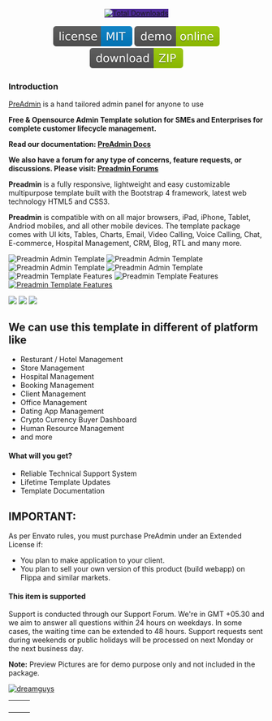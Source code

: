<br>
<div align="center">
<a  href="https://preadmin.io/"><img src="https://preadmin.dreamguystech.com/assets/img/logo.png" alt="Total Downloads" style="background:#4d2997;"></a>
</div>
<br>
<div align="center" dir="auto">
	<a href="https://github.com/dreamguys/preadmin/blob/main/LICENSE"><img src="assets/img/license.svg"></a>
	<a href="https://preadmin.io/"><img src="assets/img/demo.svg"></a>
	<a href="https://themeforest.net/item/preadmin-bootstrap-admin-template/21457074"><img src="assets/img/download.svg"></a>
</div>

### Introduction

[PreAdmin](https://preadmin.io) is a hand tailored admin panel for anyone to use

**Free & Opensource Admin Template solution for SMEs and Enterprises for complete customer lifecycle management.**

**Read our documentation: [PreAdmin Docs](https://devdocs.preadmin.io/)**

**We also have a forum for any type of concerns, feature requests, or discussions. Please visit: [Preadmin Forums](https://forums.preadmin.io/)**

<p><strong>Preadmin</strong> is a fully responsive, lightweight and easy customizable multipurpose template built with the Bootstrap 4 framework, latest web technology HTML5 and CSS3.</p>

<p><strong>Preadmin</strong> is compatible with on all major browsers, iPad, iPhone, Tablet, Andriod mobiles, and all other mobile devices. The template package comes with UI kits, Tables, Charts, Email, Video Calling, Voice Calling, Chat, E-commerce, Hospital Management, CRM, Blog, RTL and many more.</p>

<img src="https://envato.dreamguystech.com/codecanyon/preadmin/preadmin-new-template.png" alt="Preadmin Admin Template" />
<img src="https://envato.dreamguystech.com/codecanyon/preadmin/screen.png" alt="Preadmin Admin Template" />
<img src="https://envato.dreamguystech.com/codecanyon/preadmin/responsive-preadmin.png" alt="Preadmin Admin Template" />
<img src="https://envato.dreamguystech.com/codecanyon/preadmin/home.png" alt="Preadmin Admin Template" />
<img src="https://envato.dreamguystech.com/codecanyon/preadmin/feature.png" alt="Preadmin Template Features" />
<img src="https://envato.dreamguystech.com/codecanyon/preadmin/reviews.png" alt="Preadmin Template Features" />
<a href="https://themeforest.net/item/preadmin-bootstrap-admin-template/21457074"><img src="https://envato.dreamguystech.com/codecanyon/preadmin/preadmin-pro.jpg" alt="Preadmin Template Features" /></a>

<a href="mailto:business@dreamguystech.com"><img src="https://envato.dreamguystech.com/themeforest/socialicons/customization.png"></a>
<a href="mailto:support@dreamguystech.com"><img src="https://envato.dreamguystech.com/themeforest/socialicons/support.png"></a>
<a href="mailto:business@dreamguystech.com"><img src="https://envato.dreamguystech.com/themeforest/socialicons/solutions.jpg"></a>

<h2>We can use this template in different of platform like</h2>
<ul>
<li>Resturant / Hotel Management</li>
<li>Store Management</li>
<li>Hospital Management</li>
<li>Booking Management</li>
<li>Client Management</li>
<li>Office Management</li>
<li>Dating App Management</li>
<li>Crypto Currency Buyer Dashboard</li>
<li>Human Resource Management</li>
<li>and more</li>
</ul>

<h4>What will you get?</h4>
<ul>
<li>Reliable Technical Support System</li>
<li>Lifetime Template Updates</li>
<li>Template Documentation</li>
</ul>

<h2>IMPORTANT: </h2>
<p>As per Envato rules, you must purchase PreAdmin under an Extended License if:</p>

<ul><li>You plan to make application to your client.</li>
<li>You plan to sell your own version of this product (build webapp) on Flippa and similar markets.</li></ul>

<h4>This item is supported</h4>
<p>Support is conducted through our Support Forum. We're in GMT +05.30 and we aim to answer all questions within 24 hours on weekdays. In some cases, the waiting time can be extended to 48 hours. Support requests sent during weekends or public holidays will be processed on next Monday or the next business day.</p>

<p><strong>Note:</strong> Preview Pictures are for demo purpose only and not included in the package.</p>

<a href="https://m.me/dreamguystech" rel="nofollow"><img src="https://www.dreamguystech.com/codecanyon/gigs/live-chat.jpg" alt="dreamguys" /></a>
<table>
  <tr>
		<td><a href="https://www.facebook.com/dreamguystech/" rel="nofollow"><img alt="" src="https://envato.dreamguystech.com/themeforest/socialicons/dgt-fb.png"></a></td>
		<td><a href="https://www.twitter.com/dreamguystech/" rel="nofollow"><img alt="" src="https://envato.dreamguystech.com/themeforest/socialicons/dgt-twitter1.png"></a></td>
		<td><a href="https://codecanyon.net/user/dreamguys/follow" rel="nofollow"><img alt="" src="https://envato.dreamguystech.com/themeforest/socialicons/dgt-envato.png"></a></td>
    </tr>
</table>
